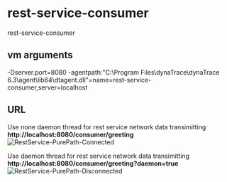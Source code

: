 # rest-service-consumer
rest-service-consumer

## vm arguments

-Dserver.port=8080 -agentpath:"C:\Program Files\dynaTrace\dynaTrace 6.3\agent\lib64\dtagent.dll"=name=rest-service-consumer,server=localhost

## URL
Use none daemon thread for rest service network data transimitting
**http://localhost:8080/consumer/greeting**
![RestService-PurePath-Connected](https://deanwade.github.io/image/dynatrace/RestService-PurePath-Connected.png)

Use daemon thread for rest service network data transimitting
**http://localhost:8080/consumer/greeting?daemon=true**
![RestService-PurePath-Disconnected](https://deanwade.github.io/image/dynatrace/RestService-PurePath-Disconnected.png)

